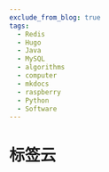 ```yaml
---
exclude_from_blog: true
tags:
  - Redis
  - Hugo
  - Java
  - MySQL
  - algorithms
  - computer
  - mkdocs
  - raspberry
  - Python
  - Software
---
```

# 标签云
